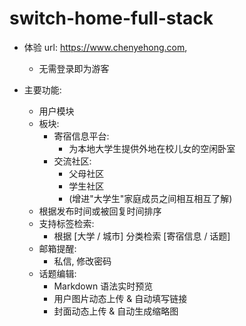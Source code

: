 # switch-home-full-stack

- 体验 url: https://www.chenyehong.com, 
    - 无需登录即为游客
    
- 主要功能:
    - 用户模块
    - 板块:
        - 寄宿信息平台:
            - 为本地大学生提供外地在校儿女的空闲卧室
        - 交流社区: 
            - 父母社区
            - 学生社区
            - (增进"大学生"家庭成员之间相互相互了解)
    - 根据发布时间或被回复时间排序
    - 支持标签检索:
        - 根据 [大学 / 城市] 分类检索 [寄宿信息 / 话题]
    - 邮箱提醒:
        - 私信, 修改密码
    - 话题编辑:
        - Markdown 语法实时预览
        - 用户图片动态上传 & 自动填写链接
        - 封面动态上传 & 自动生成缩略图
